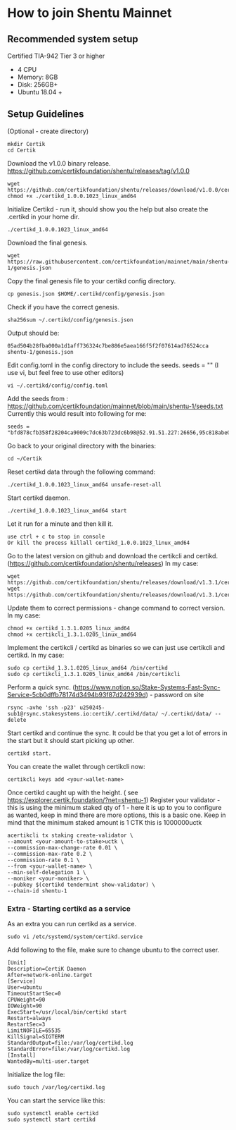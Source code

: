# How to join Shentu Mainnet

## Recommended system setup

Certified TIA-942 Tier 3 or higher
- 4 CPU
- Memory: 8GB
- Disk: 256GB+ 
- Ubuntu 18.04 +

## Setup Guidelines

(Optional - create directory) 
	
    mkdir Certik
	cd Certik
 
Download the v1.0.0 binary release.
https://github.com/certikfoundation/shentu/releases/tag/v1.0.0

	wget https://github.com/certikfoundation/shentu/releases/download/v1.0.0/certikd_1.0.0.1023_linux_amd64
	chmod +x ./certikd_1.0.0.1023_linux_amd64
	
Initialize Certikd - run it, should show you the help but also create the .certikd in your home dir.

	./certikd_1.0.0.1023_linux_amd64

Download the final genesis.
	
    wget https://raw.githubusercontent.com/certikfoundation/mainnet/main/shentu-1/genesis.json

Copy the final genesis file to your certikd config directory.
	
    cp genesis.json $HOME/.certikd/config/genesis.json

Check if you have the correct genesis.
	
    sha256sum ~/.certikd/config/genesis.json

Output should be:	
	
    05ad504b28fba000a1d1aff736324c7be886e5aea166f5f2f07614ad76524cca  shentu-1/genesis.json
 
Edit config.toml in the config directory to include the seeds.
seeds = "<seed nodes above separated by comma>" (I use vi, but feel free to use other editors)

	vi ~/.certikd/config/config.toml
	
Add the seeds from : https://github.com/certikfoundation/mainnet/blob/main/shentu-1/seeds.txt
Currently this would result into following for me:
	
    seeds = "bfd878cfb358f28204ca9009c7dc63b723dc6b98@52.91.51.227:26656,95c818abe0e7b72e66903835775d5afa884ee1f0@54.224.14.1:26656,0d0b19bca0f30fbdaadd20f1a38b2ea35305169e@100.26.242.20:26656,a48d2e1def5c705b31d77651cd18df0a1aded9b8@3.82.105.31:26656,ff0f27a5db14928ab12059069702689dff1bc6d7@3.238.117.221:26656"

Go back to your original directory with the binaries:
	
	cd ~/Certik
	
Reset certikd data through the following command:
	
	./certikd_1.0.0.1023_linux_amd64 unsafe-reset-all

Start certikd daemon.
	
	./certikd_1.0.0.1023_linux_amd64 start
	
Let it run for a minute and then kill it.
	
	use ctrl + c to stop in console
	Or kill the process killall certikd_1.0.0.1023_linux_amd64
	
Go to the latest version on github and download the certikcli and certikd. (https://github.com/certikfoundation/shentu/releases)
In my case:
	
	wget https://github.com/certikfoundation/shentu/releases/download/v1.3.1/certikcli_1.3.1.0205_linux_amd64
	wget https://github.com/certikfoundation/shentu/releases/download/v1.3.1/certikd_1.3.1.0205_linux_amd64

Update them to correct permissions - change command to correct version. 
In my case:
	
    chmod +x certikd_1.3.1.0205_linux_amd64
	chmod +x certikcli_1.3.1.0205_linux_amd64
	
Implement the certikcli / certikd as binaries so we can just use certikcli and certikd.
In my case:

	sudo cp certikd_1.3.1.0205_linux_amd64 /bin/certikd
    sudo cp certikcli_1.3.1.0205_linux_amd64 /bin/certikcli
	
Perform a quick sync. (https://www.notion.so/Stake-Systems-Fast-Sync-Service-5cb0dffb78174d3494b93f87d242939d) - password on site

	rsync -avhe 'ssh -p23' u250245-sub1@rsync.stakesystems.io:certik/.certikd/data/ ~/.certikd/data/ --delete
	
Start certikd and continue the sync. It could be that you get a lot of errors in the start but it should start picking up other.

	certikd start.

You can create the wallet through certikcli now:

	certikcli keys add <your-wallet-name>

Once certikd caught up with the height. ( see https://explorer.certik.foundation/?net=shentu-1)
Register your validator - this is using the minimum staked qty of 1 - here it is up to you to configure as wanted, keep in mind there are more options, this is a basic one.
Keep in mind that the minimum staked amount is 1 CTK this is 1000000uctk

    acertikcli tx staking create-validator \
    --amount <your-amount-to-stake>uctk \
    --commission-max-change-rate 0.01 \
    --commission-max-rate 0.2 \
    --commission-rate 0.1 \
    --from <your-wallet-name> \
    --min-self-delegation 1 \
    --moniker <your-moniker> \
    --pubkey $(certikd tendermint show-validator) \
    --chain-id shentu-1

### Extra - Starting certikd as a service

As an extra you can run certikd as a service.

	sudo vi /etc/systemd/system/certikd.service
	
Add following to the file, make sure to change ubuntu to the correct user.
	
    [Unit]
	Description=CertiK Daemon
	After=network-online.target
	[Service]
	User=ubuntu
	TimeoutStartSec=0
	CPUWeight=90
	IOWeight=90
	ExecStart=/usr/local/bin/certikd start
	Restart=always
	RestartSec=3
	LimitNOFILE=65535
	KillSignal=SIGTERM
	StandardOutput=file:/var/log/certikd.log
	StandardError=file:/var/log/certikd.log
	[Install]
	WantedBy=multi-user.target

Initialize the log file:
	
	sudo touch /var/log/certikd.log
	
You can start the service like this:

	sudo systemctl enable certikd
	sudo systemctl start certikd
